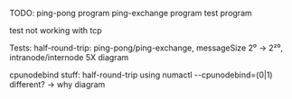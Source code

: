 TODO:
ping-pong program
ping-exchange program
test program

test not working with tcp

Tests:
half-round-trip:
    ping-pong/ping-exchange, messageSize 2⁰ -> 2²⁰, intranode/internode
    5X
    diagram

cpunodebind stuff:
    half-round-trip using numactl --cpunodebind=(0|1)
    different? -> why
    diagram
